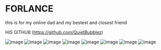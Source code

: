 # FORLANCE
this is for my online dad and my bestest and closest friend

HIS GITHUB (https://github.com/QuietBubblez)

![image](https://github.com/user-attachments/assets/ab9edafe-2068-42e2-b8a6-fea809e7f4c9)
![image](https://github.com/user-attachments/assets/06d12266-496b-4567-addf-131d2e87903f)
![image](https://github.com/user-attachments/assets/e9c2ba89-fb2a-4aa9-9728-69ebd3ba6f44)
![image](https://github.com/user-attachments/assets/01ec78ae-ef82-4466-bdb5-d6c4061bba8a)
![image](https://github.com/user-attachments/assets/eed23ac5-c226-4569-b712-fffffabc8a66)
![image](https://github.com/user-attachments/assets/901e6bd9-d8a8-434a-8c71-78ae89e1536a)
![image](https://github.com/user-attachments/assets/128d2115-d47d-41a8-890a-3688ec8c9a34)
![image](https://github.com/user-attachments/assets/ab9edafe-2068-42e2-b8a6-fea809e7f4c9)


